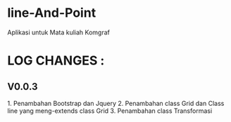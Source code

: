 line-And-Point
==============

Aplikasi untuk Mata kuliah Komgraf

<h1>LOG CHANGES : </h1>
<h2>V0.0.3</h2>
1. Penambahan Bootstrap dan Jquery
2. Penambahan class Grid dan Class line yang meng-extends class Grid
3. Penambahan class Transformasi